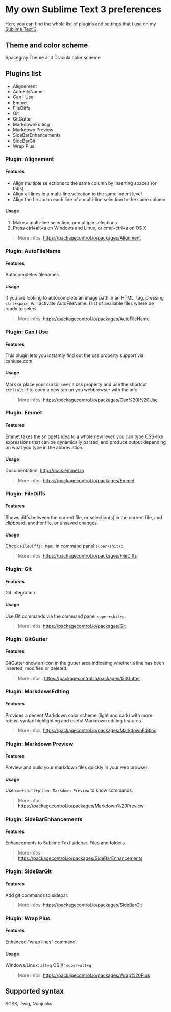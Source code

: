 # My own Sublime Text 3 preferences

Here you can find the whole list of plugins and settings that I use on my [Sublime Text 3](http://www.sublimetext.com/3).

## Theme and color scheme

Spacegray Theme and Dracula color scheme

## Plugins list

- Alignement
- AutoFileName
- Can I Use
- Emmet
- FileDiffs
- Git
- GitGutter
- MarkdownEditing
- Markdown Preview
- SideBarEnhancements
- SideBarGit
- Wrap Plus

### Plugin: Alignement

#### Features
* Align multiple selections to the same column by inserting spaces (or tabs)
* Align all lines in a multi-line selection to the same indent level
* Align the first = on each line of a multi-line selection to the same column

#### Usage
1. Make a multi-line selection, or multiple selections
2. Press ctrl+alt+a on Windows and Linux, or cmd+ctrl+a on OS X

> More infos: https://packagecontrol.io/packages/Alignment

### Plugin: AutoFileName

#### Features
Autocompletes filenames

#### Usage
If you are looking to autocomplete an image path in an HTML <img> tag, pressing `ctrl+space`, will activate AutoFileName. I list of available files where be ready to select.

> More infos: https://packagecontrol.io/packages/AutoFileName

### Plugin: Can I Use

#### Features
This plugin lets you instantly find out the css property support via caniuse.com

#### Usage
Mark or place your cursor over a css property and use the shortcut `ctrl+alt+f` to open a new tab on you webbrowser with the info.

> More infos: https://packagecontrol.io/packages/Can%20I%20Use

### Plugin: Emmet

#### Features
Emmet takes the snippets idea to a whole new level: you can type CSS-like expressions that can be dynamically parsed, and produce output depending on what you type in the abbreviation.

#### Usage
Documentation: http://docs.emmet.io

> More infos: https://packagecontrol.io/packages/Emmet

### Plugin: FileDiffs

#### Features
Shows diffs between the current file, or selection(s) in the current file, and clipboard, another file, or unsaved changes.

#### Usage
Check `FileDiffs: Menu` in command panel `super+shit+p`.

> More infos: https://packagecontrol.io/packages/FileDiffs

### Plugin: Git

#### Features
Git integration

#### Usage
Use Git commands via the command panel `super+shit+p`.

> More infos: https://packagecontrol.io/packages/Git

### Plugin: GitGutter

#### Features
GitGutter show an icon in the gutter area indicating whether a line has been inserted, modified or deleted.

> More infos : https://packagecontrol.io/packages/GitGutter

### Plugin: MarkdownEditing

#### Features
Provides a decent Markdown color scheme (light and dark) with more robust syntax highlighting and useful Markdown editing features.

> More infos: https://packagecontrol.io/packages/MarkdownEditing

### Plugin: Markdown Preview

#### Features
Preview and build your markdown files quickly in your web browser.

#### Usage
Use `cmd+shift+p` `then Markdown Preview` to show commands. 

> More infos: https://packagecontrol.io/packages/Markdown%20Preview

### Plugin: SideBarEnhancements

#### Features
Enhancements to Sublime Text sidebar. Files and folders.

> More infos: https://packagecontrol.io/packages/SideBarEnhancements

### Plugin: SideBarGit

#### Features
Add git commands to sidebar.

> More infos: https://packagecontrol.io/packages/SideBarGit

### Plugin: Wrap Plus

#### Features
Enhanced “wrap lines” command.

#### Usage
Windows/Linux: `alt+q`
OS X: `super+alt+q`

> More infos: https://packagecontrol.io/packages/Wrap%20Plus


## Supported syntax
SCSS, Twig, Nunjucks